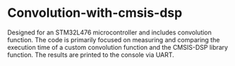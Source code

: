 # Convolution-with-cmsis-dsp

Designed for an STM32L476 microcontroller and includes convolution function. 
The code is primarily focused on measuring and comparing the execution time of a custom convolution function and the CMSIS-DSP library function. 
The results are printed to the console via UART.
